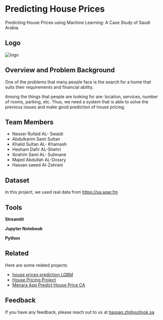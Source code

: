 # Predicting House Prices

Predicting House Prices using Machine Learning: A Case Study of Saudi Arabia.
## Logo

![logo](https://user-images.githubusercontent.com/99878615/194362573-6425ef28-ea68-4e87-9a92-8c0edc6d1e81.png)
## Overview and Problem Background

One of the problems that many people face is the search for a home that 
suits their requirements and financial ability.

Among the things that people are looking for are: location, services, 
number of rooms, parking, etc. Thus, we need a system that is able to solve 
the previous issues and make good prediction of house pricing.
## Team Members
- Nasser Rufaid AL- Swaidi
- Abdulkarim Sami Sultan
- Khalid Sultan AL- Khamash
- Hesham Dafir AL-Shehri 
- Ibrahim Sami AL- Sulimane
- Majed Abdullah AL-Dossry 
- Hassan saeed Al-Zahrani 
## Dataset

In this project, we used real data from https://sa.aqar.fm


## Tools

**Streamlit**

**Jupyter Notebook**

**Python** 

## Related

Here are some related projects

- [house prices prediction LGBM](https://github.com/uzunb/house-prices-prediction-LGBM)
- [House Pricing Project](https://github.com/tmcroyce/House_Pricing_Project)
- [Menara App Predict House Price CA](https://github.com/akthammomani/Menara-App-Predict-House-Price-CA)

## Feedback

If you have any feedback, please reach out to us at hassan.zh@outlook.sa

